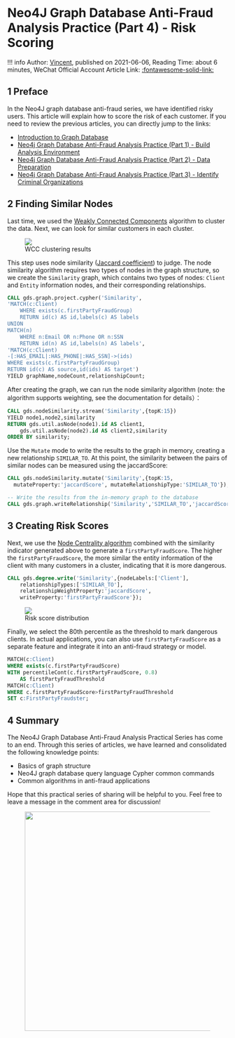 # Neo4J Graph Database Anti-Fraud Analysis Practice (Part 4) - Risk Scoring

!!! info
    Author: [Vincent](https://github.com/Realvincentyuan), published on 2021-06-06, Reading Time: about 6 minutes, WeChat Official Account Article Link: [:fontawesome-solid-link:](https://mp.weixin.qq.com/s?__biz=MzI4Mjk3NzgxOQ==&mid=2247485268&idx=1&sn=2f32b4911dd64a5696f2ef287b9542a0&chksm=eb90f420dce77d36489cd350674af9c4523c05d884afae5a158c619faaabfca5e161b9443131&token=200682583&lang=zh_CN#rd)

## 1 Preface

In the Neo4J graph database anti-fraud series, we have identified risky users. This article will explain how to score the risk of each customer. If you need to review the previous articles, you can directly jump to the links:

- [Introduction to Graph Database](https://mp.weixin.qq.com/s?__biz=MzI4Mjk3NzgxOQ==&mid=2247485112&idx=1&sn=efd4f9b472a3d58378407bb6fad46a2f&chksm=eb90f5ccdce77cda0285d53331834a787364d4458a3588173c9fe8ef6953499362bd64f7c918&token=1650861834&lang=zh_CN#rd)
- [Neo4j Graph Database Anti-Fraud Analysis Practice (Part 1) - Build Analysis Environment](https://mp.weixin.qq.com/s?__biz=MzI4Mjk3NzgxOQ==&mid=2247485213&idx=1&sn=ed9051c887847bcf35ef6e21af6005f4&chksm=eb90f469dce77d7fa1325810d537e183c65eef7067f20219eee02d6f3667d14554832103986d&token=771475859&lang=zh_CN#rd)
- [Neo4j Graph Database Anti-Fraud Analysis Practice (Part 2) - Data Preparation](https://mp.weixin.qq.com/s?__biz=MzI4Mjk3NzgxOQ==&mid=2247485256&idx=1&sn=0d87a1d090f7282f85f3d2395372c8ed&chksm=eb90f43cdce77d2af75e6313e945a83f2309743e7e7e0855c99d9ecece6f3d24f3ad06ae80a4&token=771475859&lang=zh_CN#rd)
- [Neo4j Graph Database Anti-Fraud Analysis Practice (Part 3) - Identify Criminal Organizations](ttps://mp.weixin.qq.com/s?__biz=MzI4Mjk3NzgxOQ==&mid=2247485261&idx=1&sn=9bbe4e099d7e199d749540797e82e443&chksm=eb90f439dce77d2fb5a8f06707844f0eef22667821f97d9e509563a36cebb2ed1903994056dd&token=1481538225&lang=zh_CN#rd)

## 2 Finding Similar Nodes

Last time, we used the [Weakly Connected Components](https://neo4j.com/docs/graph-data-science/current/algorithms/wcc/ 'Weakly Connected Components') algorithm to cluster the data. Next, we can look for similar customers in each cluster.

<figure>
  <img src="https://cdn.jsdelivr.net/gh/BulletTech2021/Pics/img/1_V/cluster_1.png"  />
  <figcaption>WCC clustering results</figcaption>
</figure>

This step uses node similarity ([Jaccard coefficient](https://neo4j.com/docs/graph-data-science/current/algorithms/node-similarity/#algorithms-node-similarity 'Node similarity')) to judge. The node similarity algorithm requires two types of nodes in the graph structure, so we create the `Similarity` graph, which contains two types of nodes: `Client` and `Entity` information nodes, and their corresponding relationships.

```sql
CALL gds.graph.project.cypher('Similarity',
'MATCH(c:Client)
    WHERE exists(c.firstPartyFraudGroup)
    RETURN id(c) AS id,labels(c) AS labels
UNION
MATCH(n)
    WHERE n:Email OR n:Phone OR n:SSN
    RETURN id(n) AS id,labels(n) AS labels',
'MATCH(c:Client)
-[:HAS_EMAIL|:HAS_PHONE|:HAS_SSN]->(ids)
WHERE exists(c.firstPartyFraudGroup)
RETURN id(c) AS source,id(ids) AS target')
YIELD graphName,nodeCount,relationshipCount;
```

After creating the graph, we can run the node similarity algorithm (note: the algorithm supports weighting, see the documentation for details）：

```sql
CALL gds.nodeSimilarity.stream('Similarity',{topK:15})
YIELD node1,node2,similarity
RETURN gds.util.asNode(node1).id AS client1,
    gds.util.asNode(node2).id AS client2,similarity
ORDER BY similarity;
```

Use the `Mutate` mode to write the results to the graph in memory, creating a new relationship `SIMILAR_TO`. At this point, the similarity between the pairs of similar nodes can be measured using the jaccardScore:

```SQL
CALL gds.nodeSimilarity.mutate('Similarity',{topK:15,
  mutateProperty:'jaccardScore', mutateRelationshipType:'SIMILAR_TO'});

-- Write the results from the in-memory graph to the database
CALL gds.graph.writeRelationship('Similarity','SIMILAR_TO','jaccardScore');
```

## 3 Creating Risk Scores

Next, we use the [Node Centrality algorithm](https://neo4j.com/docs/graph-data-science/current/algorithms/degree-centrality/ 'Degree Centrality') combined with the similarity indicator generated above to generate a `firstPartyFraudScore`. The higher the `firstPartyFraudScore`, the more similar the entity information of the client with many customers in a cluster, indicating that it is more dangerous. 

```SQL
CALL gds.degree.write('Similarity',{nodeLabels:['Client'],
    relationshipTypes:['SIMILAR_TO'],
    relationshipWeightProperty:'jaccardScore',
    writeProperty:'firstPartyFraudScore'});
```

<figure>
  <img src="https://cdn.jsdelivr.net/gh/BulletTech2021/Pics/img/1_V/Score.png"  />
  <figcaption>Risk score distribution</figcaption>
</figure>

Finally, we select the 80th percentile as the threshold to mark dangerous clients. In actual applications, you can also use `firstPartyFraudScore` as a separate feature and integrate it into an anti-fraud strategy or model.

```sql
MATCH(c:Client)
WHERE exists(c.firstPartyFraudScore)
WITH percentileCont(c.firstPartyFraudScore, 0.8)
    AS firstPartyFraudThreshold
MATCH(c:Client)
WHERE c.firstPartyFraudScore>firstPartyFraudThreshold
SET c:FirstPartyFraudster;
```

## 4 Summary

The Neo4J Graph Database Anti-Fraud Analysis Practical Series has come to an end. Through this series of articles, we have learned and consolidated the following knowledge points:

- Basics of graph structure
- Neo4J graph database query language Cypher common commands
- Common algorithms in anti-fraud applications

Hope that this practical series of sharing will be helpful to you. Feel free to leave a message in the comment area for discussion!

<figure>
  <img src="https://cdn.jsdelivr.net/gh/BulletTech2021/Pics/2021-6-14/1623639526512-1080P%20(Full%20HD)%20-%20Tail%20Pic.png" width="500" />
</figure>
